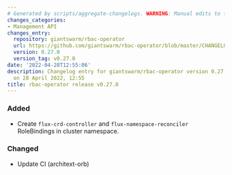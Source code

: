 ```yaml
---
# Generated by scripts/aggregate-changelogs. WARNING: Manual edits to this files will be overwritten.
changes_categories:
- Management API
changes_entry:
  repository: giantswarm/rbac-operator
  url: https://github.com/giantswarm/rbac-operator/blob/master/CHANGELOG.md#0270---2022-04-28
  version: 0.27.0
  version_tag: v0.27.0
date: '2022-04-28T12:55:06'
description: Changelog entry for giantswarm/rbac-operator version 0.27.0, published
  on 28 April 2022, 12:55
title: rbac-operator release v0.27.0
---
```


### Added
- Create `flux-crd-controller` and `flux-namespace-reconciler` RoleBindings in cluster namespace.
### Changed
- Update CI (architext-orb)
